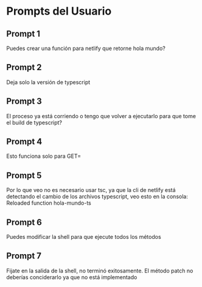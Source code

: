 # Prompts del Usuario

## Prompt 1

Puedes crear una función para netlify que retorne hola mundo?

## Prompt 2

Deja solo la versión de typescript

## Prompt 3

El proceso ya está corriendo o tengo que volver a ejecutarlo para que tome el build de typescript?

## Prompt 4

Esto funciona solo para GET=

## Prompt 5

Por lo que veo no es necesario usar tsc, ya que la cli de netlify está detectando el cambio de los archivos typescript, veo esto en la consola: Reloaded function hola-mundo-ts

## Prompt 6

Puedes modificar la shell para que ejecute todos los métodos

## Prompt 7

Fijate en la salida de la shell, no terminó exitosamente. El método patch no deberías conciderarlo ya que no está implementado
